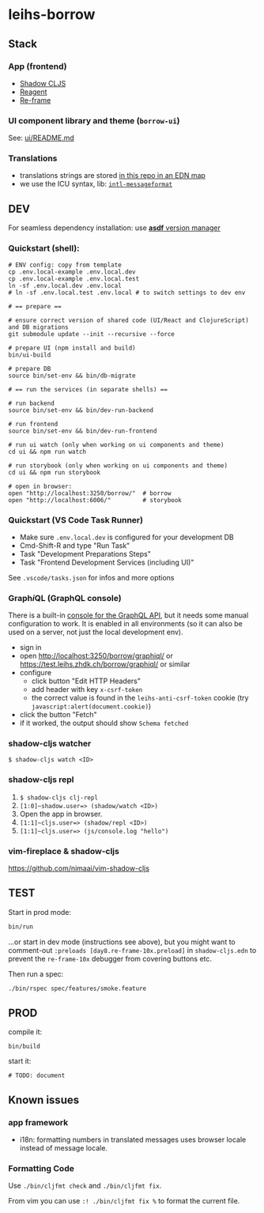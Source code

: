 # leihs-borrow

## Stack

### App (frontend)

- [Shadow CLJS](https://github.com/thheller/shadow-cljs)
- [Reagent](https://github.com/reagent-project/reagent)
- [Re-frame](https://github.com/day8/re-frame)

### UI component library and theme (`borrow-ui`)

See: [ui/README.md](ui/README.md)

### Translations

- translations strings are stored [in this repo in an EDN map](src/common/leihs/borrow/translations.cljc)
- we use the ICU syntax, lib: [`intl-messageformat`](https://formatjs.io/docs/intl-messageformat/)

## DEV

For seamless dependency installation: use [__asdf__ version manager](https://asdf-vm.com)

### Quickstart (shell):

```shell
# ENV config: copy from template
cp .env.local-example .env.local.dev
cp .env.local-example .env.local.test
ln -sf .env.local.dev .env.local
# ln -sf .env.local.test .env.local # to switch settings to dev env

# == prepare ==

# ensure correct version of shared code (UI/React and ClojureScript) and DB migrations
git submodule update --init --recursive --force

# prepare UI (npm install and build)
bin/ui-build

# prepare DB
source bin/set-env && bin/db-migrate

# == run the services (in separate shells) ==

# run backend
source bin/set-env && bin/dev-run-backend

# run frontend
source bin/set-env && bin/dev-run-frontend

# run ui watch (only when working on ui components and theme) 
cd ui && npm run watch

# run storybook (only when working on ui components and theme)
cd ui && npm run storybook

# open in browser:
open "http://localhost:3250/borrow/"  # borrow
open "http://localhost:6006/"         # storybook
```

### Quickstart (VS Code Task Runner)

- Make sure `.env.local.dev` is configured for your development DB
- Cmd-Shift-R and type "Run Task"
- Task "Development Preparations Steps"
- Task "Frontend Development Services (including UI)"

See `.vscode/tasks.json` for infos and more options

### Graph*i*QL (GraphQL console)

There is a built-in [console for the GraphQL API](https://github.com/graphql/graphiql/blob/main/packages/graphiql/README.md), but it needs some manual configuration to work.
It is enabled in all environments (so it can also be used on a server, not just the local development env).

- sign in
- open <http://localhost:3250/borrow/graphiql/> or <https://test.leihs.zhdk.ch/borrow/graphiql/> or similar
- configure
  - click button "Edit HTTP Headers"
  - add header with key `x-csrf-token`
  - the correct value is found in the `leihs-anti-csrf-token` cookie (try `javascript:alert(document.cookie)`)
- click the button "Fetch"
- if it worked, the output should show `Schema fetched`

### shadow-cljs watcher

`$ shadow-cljs watch <ID>`

### shadow-cljs repl

1. `$ shadow-cljs clj-repl`
2. `[1:0]~shadow.user=> (shadow/watch <ID>)`
3. Open the app in browser.
4. `[1:1]~cljs.user=> (shadow/repl <ID>)`
5. `[1:1]~cljs.user=> (js/console.log "hello")`

### vim-fireplace & shadow-cljs

https://github.com/nimaai/vim-shadow-cljs

## TEST

Start in prod mode:

```bash
bin/run
```

...or start in dev mode (instructions see above), but you might want to comment-out `:preloads [day8.re-frame-10x.preload]` in `shadow-cljs.edn` to prevent the `re-frame-10x` debugger from covering buttons etc. 

Then run a spec:

```bash
./bin/rspec spec/features/smoke.feature
```

## PROD

compile it:

```shell
bin/build
```

start it:

```shell
# TODO: document
```

## Known issues

### app framework

- i18n: formatting numbers in translated messages uses browser locale instead of message locale.

### Formatting Code

Use `./bin/cljfmt check` and  `./bin/cljfmt fix`.

From vim you can use `:! ./bin/cljfmt fix %` to format the current file.
